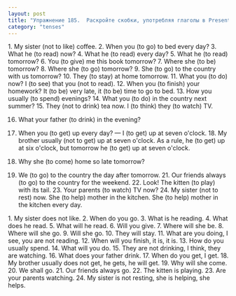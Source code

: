 ```yaml
---
layout: post
title: "Упражнение 185.  Раскройте скобки, употребляя глаголы в Present Continuous, Present Simple или в Future Simple."
category: "tenses"
---
```

<section class="question">
1. My sister (not to like) coffee. 2. When you (to go) to bed every day? 3. What he (to read) now?
4. What he (to read) every day? 5. What he (to read) tomorrow? 6. You (to give) me this book tomorrow? 7. Where she (to be) tomorrow? 8. Where she (to go) tomorrow? 9. She (to go) to the country with us tomorrow? 10. They (to stay) at home tomorrow. 11. What you (to do) now? I (to see) that you (not to read). 12. When you (to finish) your homework? It (to be) very late, it (to be) time to go to bed. 13. How you usually (to spend) evenings? 14. What you (to do) in the country next summer? 15. They (not to drink) tea now. I (to think) they (to watch) TV.

16. What your father (to drink) in the evening?

17. When you (to get) up every day? — I (to get) up at seven o'clock. 18. My brother usually (not to get) up at seven o'clock. As a rule, he (to get) up at six o'clock, but tomorrow he (to get) up at seven o'clock.

19. Why she (to come) home so late tomorrow?

20. We (to go) to the country the day after tomorrow. 21. Our friends always (to go) to the country for the weekend. 22. Look! The kitten (to play) with its tail. 23. Your parents (to watch) TV now? 24. My sister (not to rest) now. She (to help) mother in the kitchen. She (to help) mother in the kitchen every day.
</section>

<section class="answer">
1. My sister does not like. 2. When do you go. 3. What is he reading. 4. What does he read. 5. What will he read. 6. Will you give. 7. Where will she be. 8. Where will she go. 9. Will she go. 10. They will stay. 11. What are you doing, I see, you are not reading. 12. When will you finish, it is, it is. 13. How do you usually spend. 14. What will you do. 15. They are not drinking, I think, they are watching. 16. What does your father drink. 17. When do you get, I get. 18. My brother usually does not get, he gets, he will get. 19. Why will she come. 20. We shall go. 21. Our friends always go. 22. The kitten is playing. 23. Are your parents watching. 24. My sister is not resting, she is helping, she helps.
</section>